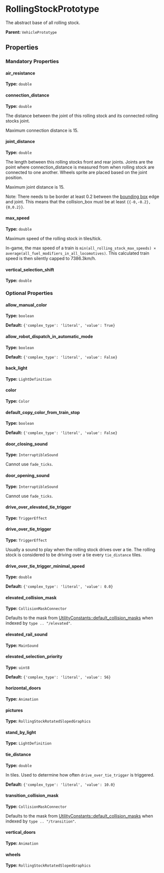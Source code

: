 # RollingStockPrototype

The abstract base of all rolling stock.

**Parent:** `VehiclePrototype`

## Properties

### Mandatory Properties

#### air_resistance

**Type:** `double`



#### connection_distance

**Type:** `double`

The distance between the joint of this rolling stock and its connected rolling stocks joint.

Maximum connection distance is 15.

#### joint_distance

**Type:** `double`

The length between this rolling stocks front and rear joints. Joints are the point where connection_distance is measured from when rolling stock are connected to one another. Wheels sprite are placed based on the joint position.

Maximum joint distance is 15.

Note: There needs to be border at least 0.2 between the [bounding box](prototype:EntityPrototype::collision_box) edge and joint. This means that the collision_box must be at least `{{-0,-0.2},{0,0.2}}`.

#### max_speed

**Type:** `double`

Maximum speed of the rolling stock in tiles/tick.

In-game, the max speed of a train is `min(all_rolling_stock_max_speeds) × average(all_fuel_modifiers_in_all_locomotives)`. This calculated train speed is then silently capped to 7386.3km/h.

#### vertical_selection_shift

**Type:** `double`



### Optional Properties

#### allow_manual_color

**Type:** `boolean`



**Default:** `{'complex_type': 'literal', 'value': True}`

#### allow_robot_dispatch_in_automatic_mode

**Type:** `boolean`



**Default:** `{'complex_type': 'literal', 'value': False}`

#### back_light

**Type:** `LightDefinition`



#### color

**Type:** `Color`



#### default_copy_color_from_train_stop

**Type:** `boolean`



**Default:** `{'complex_type': 'literal', 'value': False}`

#### door_closing_sound

**Type:** `InterruptibleSound`

Cannot use `fade_ticks`.

#### door_opening_sound

**Type:** `InterruptibleSound`

Cannot use `fade_ticks`.

#### drive_over_elevated_tie_trigger

**Type:** `TriggerEffect`



#### drive_over_tie_trigger

**Type:** `TriggerEffect`

Usually a sound to play when the rolling stock drives over a tie. The rolling stock is considered to be driving over a tie every `tie_distance` tiles.

#### drive_over_tie_trigger_minimal_speed

**Type:** `double`



**Default:** `{'complex_type': 'literal', 'value': 0.0}`

#### elevated_collision_mask

**Type:** `CollisionMaskConnector`

Defaults to the mask from [UtilityConstants::default_collision_masks](prototype:UtilityConstants::default_collision_masks) when indexed by  `type .. "/elevated"`.

#### elevated_rail_sound

**Type:** `MainSound`



#### elevated_selection_priority

**Type:** `uint8`



**Default:** `{'complex_type': 'literal', 'value': 56}`

#### horizontal_doors

**Type:** `Animation`



#### pictures

**Type:** `RollingStockRotatedSlopedGraphics`



#### stand_by_light

**Type:** `LightDefinition`



#### tie_distance

**Type:** `double`

In tiles. Used to determine how often `drive_over_tie_trigger` is triggered.

**Default:** `{'complex_type': 'literal', 'value': 10.0}`

#### transition_collision_mask

**Type:** `CollisionMaskConnector`

Defaults to the mask from [UtilityConstants::default_collision_masks](prototype:UtilityConstants::default_collision_masks) when indexed by  `type .. "/transition"`.

#### vertical_doors

**Type:** `Animation`



#### wheels

**Type:** `RollingStockRotatedSlopedGraphics`



